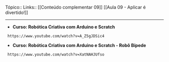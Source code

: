 Tópico::
Links:: [[Conteúdo complementar 09]] [[Aula 09 - Aplicar é divertido!]]

---

- **Curso: Robótica Criativa com Arduino e Scratch**
```timestamp-url 
 https://www.youtube.com/watch?v=A_Z5gJDSic4
 ```

- **Curso: Robótica Criativa com Arduino e Scratch - Robô Bípede**
```timestamp-url 
 https://www.youtube.com/watch?v=XatNAHJUfso
 ```
